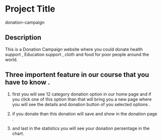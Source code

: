 # Project Title

donation-campaign

## Description

This is a Donation Campaign website where you could donate health support , Education support , cloth and food for poor people around the world.

## Three importent feature in our course that you have to know .

1. first you will see 12 category donation option in our home page and if you click one of this option than that will bring you a new page where you will see the details and donation button of you selected options .

2. if you donate than this donation will save and show in the donation page .

3. and last in the statistics you will see your donation persentage in the chart.
